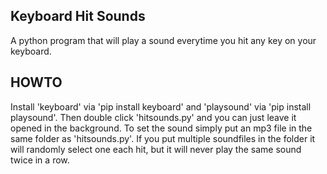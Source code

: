 Keyboard Hit Sounds
-----------------------------------------------------------------------------------
A python program that will play a sound everytime you hit any key on your keyboard.

HOWTO
-----------------------------------------------------------------------------------
Install 'keyboard' via 'pip install keyboard' and 'playsound' via 'pip install playsound'.
Then double click 'hitsounds.py' and you can just leave it opened in the background.
To set the sound simply put an mp3 file in the same folder as 'hitsounds.py'.
If you put multiple soundfiles in the folder it will randomly select one each hit, but it will never play the same sound twice in a row.
